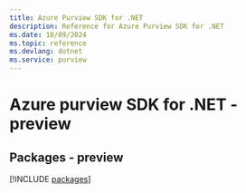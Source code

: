 ```yaml
---
title: Azure Purview SDK for .NET
description: Reference for Azure Purview SDK for .NET
ms.date: 10/09/2024
ms.topic: reference
ms.devlang: dotnet
ms.service: purview
---
```

# Azure purview SDK for .NET - preview
## Packages - preview
[!INCLUDE [packages](purview-index.md)]
